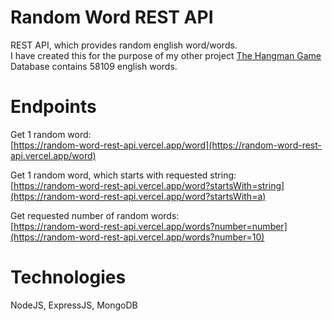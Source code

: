 # Random Word REST API
REST API, which provides random english word/words.\
I have created this for the purpose of my other project [The Hangman Game](https://github.com/Damiant94/The-Hangman-Game)\
Database contains 58109 english words.

# Endpoints
Get 1 random word:\
[https://random-word-rest-api.vercel.app/word](https://random-word-rest-api.vercel.app/word)

Get 1 random word, which starts with requested string:\
[https://random-word-rest-api.vercel.app/word?startsWith=string](https://random-word-rest-api.vercel.app/word?startsWith=a)

Get requested number of random words:\
[https://random-word-rest-api.vercel.app/words?number=number](https://random-word-rest-api.vercel.app/words?number=10)

# Technologies
NodeJS, ExpressJS, MongoDB
